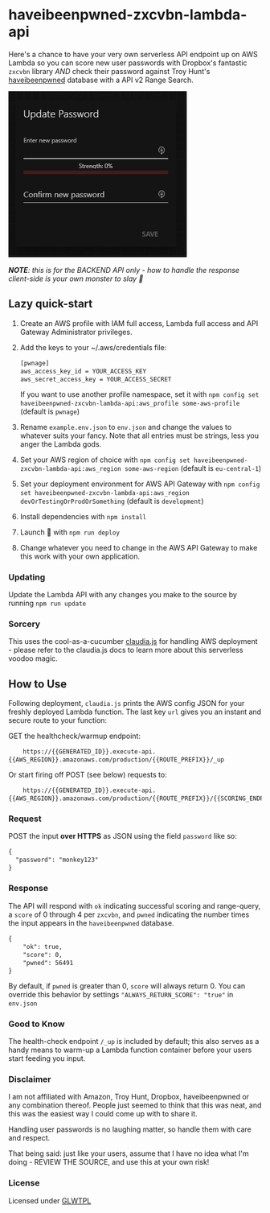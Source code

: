 # haveibeenpwned-zxcvbn-lambda-api
Here's a chance to have your very own serverless API endpoint up on AWS Lambda so you can score new user passwords with Dropbox's fantastic `zxcvbn` library _AND_ check their password against Troy Hunt's [haveibeenpwned](https://haveibeenpwned.com/) database with a API v2 Range Search.

![API in Action](.github/pwnage.gif?raw=true "API in Action")

_**NOTE**: this is for the BACKEND API only - how to handle the response client-side is your own monster to slay :dragon_face:_

## Lazy quick-start
1. Create an AWS profile with IAM full access, Lambda full access and API Gateway Administrator privileges.
2. Add the keys to your ~/.aws/credentials file:
    ```
    [pwnage]
    aws_access_key_id = YOUR_ACCESS_KEY
    aws_secret_access_key = YOUR_ACCESS_SECRET
    ```
    If you want to use another profile namespace, set it with `npm config set haveibeenpwned-zxcvbn-lambda-api:aws_profile some-aws-profile`  (default is `pwnage`)

1. Rename `example.env.json` to `env.json` and change the values to whatever suits your fancy. Note that all entries must be strings, less you anger the Lambda gods.
2. Set your AWS region of choice with `npm config set haveibeenpwned-zxcvbn-lambda-api:aws_region some-aws-region` (default is `eu-central-1`)
3. Set your deployment environment for AWS API Gateway with `npm config set haveibeenpwned-zxcvbn-lambda-api:aws_region devOrTestingOrProdOrSomething` (default is `development`)
4. Install dependencies with `npm install`
5. Launch 🚀 with `npm run deploy`
6. Change whatever you need to change in the AWS API Gateway to make this work with your own application.

### Updating
Update the Lambda API with any changes you make to the source by running `npm run update`


### Sorcery
This uses the cool-as-a-cucumber [claudia.js](https://claudiajs.com/documentation.html) for handling AWS deployment - please refer to the claudia.js docs to learn more about this serverless voodoo magic.

## How to Use

Following deployment, `claudia.js` prints the AWS config JSON for your freshly deployed Lambda function. The last key `url` gives you an instant and secure route to your function:

GET the healthcheck/warmup endpoint:
```
    https://{{GENERATED_ID}}.execute-api.{{AWS_REGION}}.amazonaws.com/production/{{ROUTE_PREFIX}}/_up
```

Or start firing off POST (see below) requests to:
```
    https://{{GENERATED_ID}}.execute-api.{{AWS_REGION}}.amazonaws.com/production/{{ROUTE_PREFIX}}/{{SCORING_ENDPOINT}}
```

### Request
POST the input **over HTTPS** as JSON using the field `password` like so:
```
{
  "password": "monkey123"
}
```
### Response
The API will respond with `ok` indicating successful scoring and range-query, a `score` of 0 through 4 per `zxcvbn`, and `pwned` indicating the number times the input appears in the `haveibeenpwned` database.

```
{
    "ok": true,
    "score": 0,
    "pwned": 56491
}
```
By default, if `pwned` is greater than 0, `score` will always return 0. You can override this behavior by settings `"ALWAYS_RETURN_SCORE": "true"` in `env.json`

### Good to Know
The health-check endpoint `/_up` is included by default; this also serves as a handy means to warm-up a Lambda function container before your users start feeding you input.

### Disclaimer
I am not affiliated with Amazon, Troy Hunt, Dropbox, haveibeenpwned or any combination thereof. People just seemed to think that this was neat, and this was the easiest way I could come up with to share it.

Handling user passwords is no laughing matter, so handle them with care and respect.

That being said: just like your users, assume that I have no idea what I'm doing - REVIEW THE SOURCE, and use this at your own risk!

### License
Licensed under [GLWTPL](https://raw.githubusercontent.com/me-shaon/GLWTPL/master/LICENSE)
